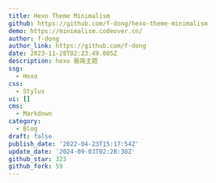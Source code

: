 ```yaml
---
title: Hexo Theme Minimalism
github: https://github.com/f-dong/hexo-theme-minimalism
demo: https://minimalism.codeover.cn/
author: f-dong
author_link: https://github.com/f-dong
date: 2023-11-28T02:23:49.005Z
description: hexo 极简主题
ssg:
  - Hexo
css:
  - Stylus
ui: []
cms:
  - Markdown
category:
  - Blog
draft: false
publish_date: '2022-04-23T15:17:54Z'
update_date: '2024-09-03T02:28:38Z'
github_star: 323
github_fork: 59
---
```


